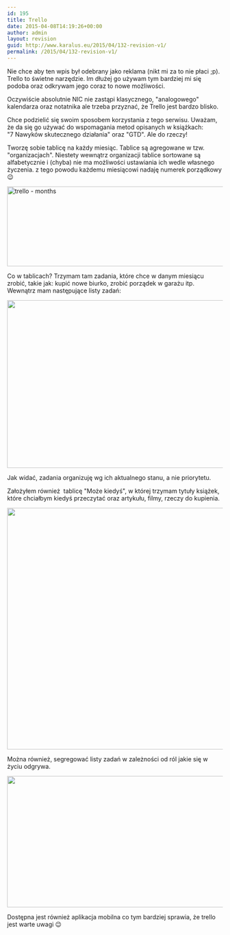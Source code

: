 ```yaml
---
id: 195
title: Trello
date: 2015-04-08T14:19:26+00:00
author: admin
layout: revision
guid: http://www.karalus.eu/2015/04/132-revision-v1/
permalink: /2015/04/132-revision-v1/
---
```

Nie chce aby ten wpis był odebrany jako reklama (nikt mi za to nie płaci ;p).  
Trello to świetne narzędzie. Im dłużej go używam tym bardziej mi się podoba oraz odkrywam jego coraz to nowe możliwości.  
<!--more-->Oczywiście absolutnie NIC nie zastąpi klasycznego, "analogowego" kalendarza oraz notatnika ale trzeba przyznać, że Trello jest bardzo blisko.

Chce podzielić się swoim sposobem korzystania z tego serwisu. Uważam, że da się go używać do wspomagania metod opisanych w książkach:  
"7 Nawyków skutecznego działania" oraz "GTD". Ale do rzeczy!

Tworzę sobie tablicę na każdy miesiąc. Tablice są agregowane w tzw. "organizacjach". Niestety wewnątrz organizacji tablice sortowane są alfabetycznie i (chyba) nie ma możliwości ustawiania ich wedle własnego życzenia. z tego powodu każdemu miesiącowi nadaję numerek porządkowy 😉

 

[<img class="alignnone size-full wp-image-133" src="/blog/wp-content/uploads/2015/02/Untitled.png?resize=1401%2C186" alt="trello - months" width="1401" height="186" srcset="/blog/wp-content/uploads/2015/02/Untitled.png?w=1401 1401w, /blog/wp-content/uploads/2015/02/Untitled.png?resize=300%2C40 300w, /blog/wp-content/uploads/2015/02/Untitled.png?resize=1024%2C136 1024w" sizes="(max-width: 1000px) 100vw, 1000px" data-recalc-dims="1" />](/blog/wp-content/uploads/2015/02/Untitled.png)

Co w tablicach? Trzymam tam zadania, które chce w danym miesiącu zrobić, takie jak: kupić nowe biurko, zrobić porządek w garażu itp. Wewnątrz mam następujące listy zadań:

[<img class="alignnone wp-image-137 size-full" src="/blog/wp-content/uploads/2015/02/Untitled1.png?resize=1086%2C391" alt="" width="1086" height="391" srcset="/blog/wp-content/uploads/2015/02/Untitled1.png?w=1086 1086w, /blog/wp-content/uploads/2015/02/Untitled1.png?resize=300%2C108 300w, /blog/wp-content/uploads/2015/02/Untitled1.png?resize=1024%2C369 1024w" sizes="(max-width: 1000px) 100vw, 1000px" data-recalc-dims="1" />](/blog/wp-content/uploads/2015/02/Untitled1.png)

Jak widać, zadania organizuję wg ich aktualnego stanu, a nie priorytetu.

Założyłem również  tablicę "Może kiedyś", w której trzymam tytuły książek, które chciałbym kiedyś przeczytać oraz artykułu, filmy, rzeczy do kupienia.

[<img class="alignnone wp-image-140 size-full" src="/blog/wp-content/uploads/2015/02/Untitled2.png?resize=1617%2C563" alt="" width="1617" height="563" srcset="/blog/wp-content/uploads/2015/02/Untitled2.png?w=1617 1617w, /blog/wp-content/uploads/2015/02/Untitled2.png?resize=300%2C104 300w, /blog/wp-content/uploads/2015/02/Untitled2.png?resize=1024%2C357 1024w" sizes="(max-width: 1000px) 100vw, 1000px" data-recalc-dims="1" />](/blog/wp-content/uploads/2015/02/Untitled2.png)

Można również, segregować listy zadań w zależności od ról jakie się w życiu odgrywa.

[<img class="alignnone wp-image-143 size-full" src="/blog/wp-content/uploads/2015/02/Untitled3.png?resize=1351%2C306" alt="" width="1351" height="306" srcset="/blog/wp-content/uploads/2015/02/Untitled3.png?w=1351 1351w, /blog/wp-content/uploads/2015/02/Untitled3.png?resize=300%2C68 300w, /blog/wp-content/uploads/2015/02/Untitled3.png?resize=1024%2C232 1024w" sizes="(max-width: 1000px) 100vw, 1000px" data-recalc-dims="1" />](/blog/wp-content/uploads/2015/02/Untitled3.png)

Dostępna jest również aplikacja mobilna co tym bardziej sprawia, że trello jest warte uwagi 😉